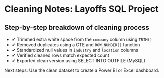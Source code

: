 # Cleaning Notes: Layoffs SQL Project

## Step-by-step breakdown of cleaning process

- ✔ Trimmed extra white space from the `company` column using `TRIM()`
- ✔ Removed duplicates using a CTE and `ROW_NUMBER()` function
- ✔ Standardized null values in `industry` and `location` columns
- ✔ Verified cleaned rows match expected count
- ✔ Exported clean version using SELECT INTO OUTFILE (MySQL)

Next steps: Use the clean dataset to create a Power BI or Excel dashboard.
